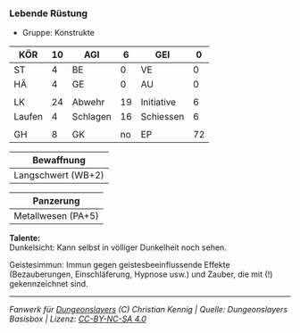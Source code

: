 ### Lebende Rüstung  
- Gruppe: Konstrukte  

| KÖR | 10 | AGI | 6 | GEI | 0 |
| --- | --- | --- | --- | --- | --- |
| ST | 4 | BE | 0 | VE | 0 |
| HÄ | 4 | GE | 0 | AU | 0 |
|  |  |  |  |  |  |
| LK | 24 | Abwehr | 19 | Initiative | 6 |
| Laufen | 4 | Schlagen | 16 | Schiessen | 6 |
|  |  |  |  |  |  |
| GH | 8 | GK | no | EP | 72 |


| Bewaffnung |
| --- |
| Langschwert (WB+2) |


| Panzerung |
| --- |
| Metallwesen (PA+5) |


**Talente:**  
Dunkelsicht: Kann selbst in völliger Dunkelheit noch sehen.

Geistesimmun: Immun gegen geistesbeeinflussende Effekte (Bezauberungen, Einschläferung, Hypnose usw.) und Zauber, die mit (!) gekennzeichnet sind.





___
*Fanwerk für [Dungeonslayers](https://www.dungeonslayers.net/) (C) Christian Kennig | Quelle: Dungeonslayers Basisbox | Lizenz: [CC-BY-NC-SA 4.0](https://creativecommons.org/licenses/by-nc-sa/4.0/deed.de)*